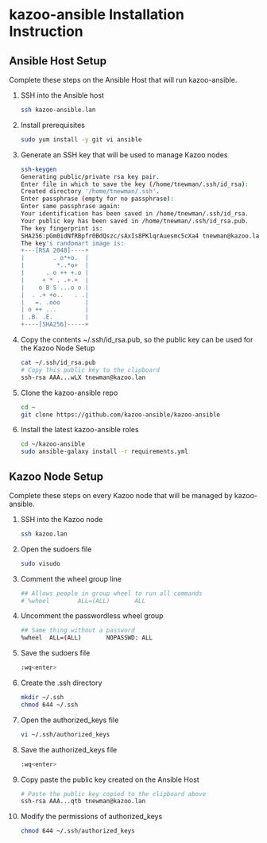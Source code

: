 # kazoo-ansible Installation Instruction

## Ansible Host Setup
Complete these steps on the Ansible Host that will run kazoo-ansible.

1. SSH into the Ansible host
   ```bash
   ssh kazoo-ansible.lan
   ```
2. Install prerequisites
   ```bash
   sudo yum install -y git vi ansible
   ```
3. Generate an SSH key that will be used to manage Kazoo nodes
   ```bash
   ssh-keygen
   Generating public/private rsa key pair.
   Enter file in which to save the key (/home/tnewman/.ssh/id_rsa):
   Created directory '/home/tnewman/.ssh'.
   Enter passphrase (empty for no passphrase):
   Enter same passphrase again:
   Your identification has been saved in /home/tnewman/.ssh/id_rsa.
   Your public key has been saved in /home/tnewman/.ssh/id_rsa.pub.
   The key fingerprint is:
   SHA256:pGm0idNfRBpfr0BdQszc/sAxIs8PKlqrAuesmc5cXa4 tnewman@kazoo.lan
   The key's randomart image is:
   +---[RSA 2048]----+
   |        . o*+o.  |
   |         *..*o+  |
   |      . o ++ +.o |
   |     + * . .+.+  |
   |    o B S ...o o |
   |  . .+ +o..   . .|
   |   =. .ooo       |
   | o ++ ...        |
   | .B. .E.         |
   +----[SHA256]-----+
   ```
4. Copy the contents ~/.ssh/id_rsa.pub, so the public key can be used for the 
   Kazoo Node Setup
   ```bash
   cat ~/.ssh/id_rsa.pub
   # Copy this public key to the clipboard
   ssh-rsa AAA...wLX tnewman@kazoo.lan
   ```
5. Clone the kazoo-ansible repo
   ```bash
   cd ~
   git clone https://github.com/kazoo-ansible/kazoo-ansible
   ```
6. Install the latest kazoo-ansible roles
   ```bash
   cd ~/kazoo-ansible
   sudo ansible-galaxy install -r requirements.yml
   ```

## Kazoo Node Setup
Complete these steps on every Kazoo node that will be managed by kazoo-ansible.

1. SSH into the Kazoo node
   ```bash
   ssh kazoo.lan
   ```
2. Open the sudoers file
   ```bash
   sudo visudo
   ```
3. Comment the wheel group line
   ```bash
   ## Allows people in group wheel to run all commands
   # %wheel        ALL=(ALL)       ALL
   ```
4. Uncomment the passwordless wheel group
   ```bash
   ## Same thing without a password
   %wheel  ALL=(ALL)       NOPASSWD: ALL
   ```
5. Save the sudoers file
   ```bash
   :wq<enter>
   ```
6. Create the .ssh directory
   ```bash
   mkdir ~/.ssh
   chmod 644 ~/.ssh
   ```
7. Open the authorized_keys file
   ```bash
   vi ~/.ssh/authorized_keys
   ```
8. Save the authorized_keys file
   ```bash
   :wq<enter>
   ```
9. Copy paste the public key created on the Ansible Host
   ```bash
   # Paste the public key copied to the clipboard above
   ssh-rsa AAA...qtb tnewman@kazoo.lan
   ```
9. Modify the permissions of authorized_keys
   ```bash
   chmod 644 ~/.ssh/authorized_keys
   ```
